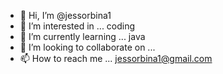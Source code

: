 - 👋 Hi, I’m @jessorbina1
- 👀 I’m interested in ... coding  
- 🌱 I’m currently learning ... java
- 💞️ I’m looking to collaborate on ...
- 📫 How to reach me ... jessorbina1@gmail.com

<!---
jessorbina1/jessorbina1 is a ✨ special ✨ repository because its `README.md` (this file) appears on your GitHub profile.
You can click the Preview link to take a look at your changes.
--->
